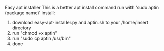 Easy apt installer
This is a better apt install command
run with 'sudo aptin (package name)'
install: 
1. download easy-apt-installer.py and aptin.sh to your /home/insert directory 
2. run "chmod +x aptin"
3. run "sudo cp aptin /usr/bin"
4. done
